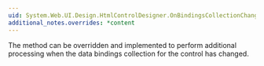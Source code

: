 ```yaml
---
uid: System.Web.UI.Design.HtmlControlDesigner.OnBindingsCollectionChanged(System.String)
additional_notes.overrides: *content
---
```


<p>The <xref href="System.Web.UI.Design.HtmlControlDesigner.OnBindingsCollectionChanged(System.String)"></xref> method can be overridden and implemented to perform additional processing when the data bindings collection for the control has changed.</p>


